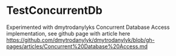 # TestConcurrentDb
Experimented with dmytrodanylyks Concurrent Database Access implementation, see github page with article here https://github.com/dmytrodanylyk/dmytrodanylyk/blob/gh-pages/articles/Concurrent%20Database%20Access.md
